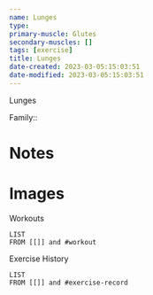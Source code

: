 ```yaml
---
name: Lunges
type:
primary-muscle: Glutes
secondary-muscles: []
tags: [exercise]
title: Lunges
date-created: 2023-03-05:15:03:51
date-modified: 2023-03-05:15:03:51
---
```



Lunges

Family::

# Notes

# Images

Workouts

```dataview
LIST 
FROM [[]] and #workout
```

Exercise History

```dataview
LIST
FROM [[]] and #exercise-record
```

